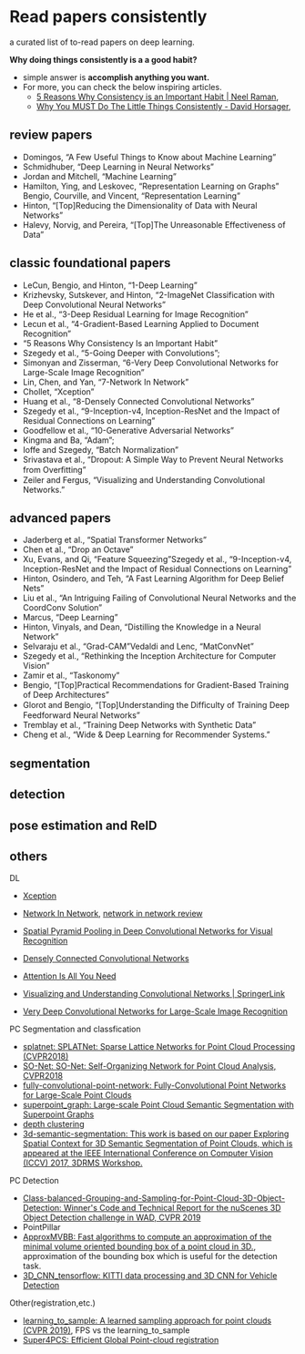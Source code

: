 # Read papers consistently

a curated list of to-read papers on deep learning.

**Why doing things consistently is a a good habit?**

- simple answer is **accomplish anything you want.**
- For more, you can check the below inspiring articles. 
  - [5 Reasons Why Consistency is an Important Habit | Neel Raman](https://neelraman.com/5-reasons-why-consistency-is-an-important-habit/), 
  - [Why You MUST Do The Little Things Consistently - David Horsager](https://davidhorsager.com/why-you-must-do-the-little-things-consistently/),

## review papers

- Domingos, “A Few Useful Things to Know about Machine Learning” 
- Schmidhuber, “Deep Learning in Neural Networks” 
- Jordan and Mitchell, “Machine Learning” 
- Hamilton, Ying, and Leskovec, “Representation Learning on Graphs” 
Bengio, Courville, and Vincent, “Representation Learning” 
- Hinton, “[Top]Reducing the Dimensionality of Data with Neural Networks” 
- Halevy, Norvig, and Pereira, “[Top]The Unreasonable Effectiveness of Data”

## classic foundational papers

- LeCun, Bengio, and Hinton, “1-Deep Learning”
- Krizhevsky, Sutskever, and Hinton, “2-ImageNet Classification with Deep Convolutional Neural Networks”
- He et al., “3-Deep Residual Learning for Image Recognition”
- Lecun et al., “4-Gradient-Based Learning Applied to Document Recognition”
- “5 Reasons Why Consistency Is an Important Habit”
- Szegedy et al., “5-Going Deeper with Convolutions”;
- Simonyan and Zisserman, “6-Very Deep Convolutional Networks for Large-Scale Image Recognition”
- Lin, Chen, and Yan, “7-Network In Network”
- Chollet, “Xception”
- Huang et al., “8-Densely Connected Convolutional Networks”
- Szegedy et al., “9-Inception-v4, Inception-ResNet and the Impact of Residual Connections on Learning”
- Goodfellow et al., “10-Generative Adversarial Networks”
- Kingma and Ba, “Adam”; 
- Ioffe and Szegedy, “Batch Normalization” 
- Srivastava et al., “Dropout: A Simple Way to Prevent Neural Networks from Overﬁtting”
- Zeiler and Fergus, “Visualizing and Understanding Convolutional Networks.”

## advanced papers

- Jaderberg et al., “Spatial Transformer Networks”
- Chen et al., “Drop an Octave”
- Xu, Evans, and Qi, “Feature Squeezing”Szegedy et al., “9-Inception-v4, Inception-ResNet and the Impact of Residual Connections on Learning”
- Hinton, Osindero, and Teh, “A Fast Learning Algorithm for Deep Belief Nets”
- Liu et al., “An Intriguing Failing of Convolutional Neural Networks and the CoordConv Solution”
- Marcus, “Deep Learning”
- Hinton, Vinyals, and Dean, “Distilling the Knowledge in a Neural Network”
- Selvaraju et al., “Grad-CAM”Vedaldi and Lenc, “MatConvNet”
- Szegedy et al., “Rethinking the Inception Architecture for Computer Vision”
- Zamir et al., “Taskonomy”
- Bengio, “[Top]Practical Recommendations for Gradient-Based Training of Deep Architectures”
- Glorot and Bengio, “[Top]Understanding the Difﬁculty of Training Deep Feedforward Neural Networks”
- Tremblay et al., “Training Deep Networks with Synthetic Data”
- Cheng et al., “Wide & Deep Learning for Recommender Systems.”

## segmentation

## detection

## pose estimation and ReID

## others

DL
* [Xception](http://openaccess.thecvf.com/content_cvpr_2017/html/Chollet_Xception_Deep_Learning_CVPR_2017_paper.html)
* [Network In Network](https://arxiv.org/abs/1312.4400), [network in network review](https://github.com/PointCloudYC/read-papers-consistently/nin.md)


* [Spatial Pyramid Pooling in Deep Convolutional Networks for Visual Recognition](https://arxiv.org/abs/1406.4729)
* [Densely Connected Convolutional Networks](https://arxiv.org/abs/1608.06993)
* [Attention Is All You Need](https://arxiv.org/abs/1706.03762)
* [Visualizing and Understanding Convolutional Networks | SpringerLink](https://link.springer.com/chapter/10.1007/978-3-319-10590-1_53)
* [Very Deep Convolutional Networks for Large-Scale Image Recognition](https://arxiv.org/abs/1409.1556)

PC Segmentation and classfication
* [splatnet: SPLATNet: Sparse Lattice Networks for Point Cloud Processing (CVPR2018)](https://github.com/NVlabs/splatnet)
* [SO-Net: SO-Net: Self-Organizing Network for Point Cloud Analysis, CVPR2018](https://github.com/lijx10/SO-Net)
* [fully-convolutional-point-network: Fully-Convolutional Point Networks for Large-Scale Point Clouds](https://github.com/drethage/fully-convolutional-point-network)
* [superpoint_graph: Large-scale Point Cloud Semantic Segmentation with Superpoint Graphs](https://github.com/loicland/superpoint_graph)
* [depth clustering](https://github.com/PRBonn/depth_clustering)
* [3d-semantic-segmentation: This work is based on our paper Exploring Spatial Context for 3D Semantic Segmentation of Point Clouds, which is appeared at the IEEE International Conference on Computer Vision (ICCV) 2017, 3DRMS Workshop.](https://github.com/VisualComputingInstitute/3d-semantic-segmentation)

PC Detection
* [Class-balanced-Grouping-and-Sampling-for-Point-Cloud-3D-Object-Detection: Winner's Code and Technical Report for the nuScenes 3D Object Detection challenge in WAD, CVPR 2019](https://github.com/poodarchu/Class-balanced-Grouping-and-Sampling-for-Point-Cloud-3D-Object-Detection)
* PointPillar
* [ApproxMVBB: Fast algorithms to compute an approximation of the minimal volume oriented bounding box of a point cloud in 3D.](https://github.com/gabyx/ApproxMVBB), approximation of the bounding box which is useful for the detection task.
* [3D_CNN_tensorflow: KITTI data processing and 3D CNN for Vehicle Detection](https://github.com/yukitsuji/3D_CNN_tensorflow)

Other(registration,etc.)
* [learning_to_sample: A learned sampling approach for point clouds (CVPR 2019)](https://github.com/orendv/learning_to_sample), FPS vs the learning_to_sample
* [Super4PCS: Efficient Global Point-cloud registration](https://github.com/nmellado/Super4PCS)

